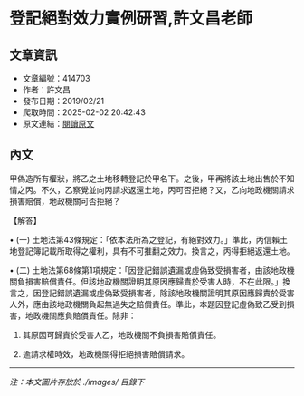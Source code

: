 # 登記絕對效力實例研習,許文昌老師

## 文章資訊
- 文章編號：414703
- 作者：許文昌
- 發布日期：2019/02/21
- 爬取時間：2025-02-02 20:42:43
- 原文連結：[閱讀原文](https://real-estate.get.com.tw/Columns/detail.aspx?no=414703)

## 內文
甲偽造所有權狀，將乙之土地移轉登記於甲名下。之後，甲再將該土地出售於不知情之丙。不久，乙察覺並向丙請求返還土地，丙可否拒絕？又，乙向地政機關請求損害賠償，地政機關可否拒絕？

【解答】

• (一) 土地法第43條規定：「依本法所為之登記，有絕對效力。」準此，丙信賴土地登記簿記載所取得之權利，具有不可推翻之效力。換言之，丙得拒絕返還土地。

• (二) 土地法第68條第1項規定：「因登記錯誤遺漏或虛偽致受損害者，由該地政機關負損害賠償責任。但該地政機關證明其原因應歸責於受害人時，不在此限。」換言之，因登記錯誤遺漏或虛偽致受損害者，除該地政機關證明其原因應歸責於受害人外，應由該地政機關負起無過失之賠償責任。準此，本題因登記虛偽致乙受到損害，地政機關應負賠償責任。除非：

1. 其原因可歸責於受害人乙，地政機關不負損害賠償責任。

2. 逾請求權時效，地政機關得拒絕損害賠償請求。
---
*注：本文圖片存放於 ./images/ 目錄下*

